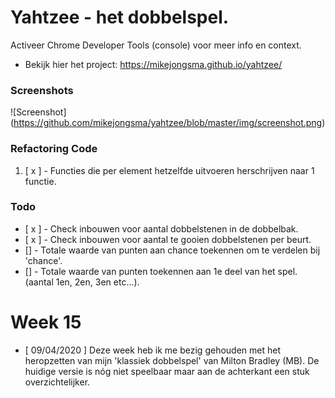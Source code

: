 # Yahtzee - het dobbelspel.

Activeer Chrome Developer Tools (console) voor meer info en context.
* Bekijk hier het project: https://mikejongsma.github.io/yahtzee/

### Screenshots

![Screenshot]
(https://github.com/mikejongsma/yahtzee/blob/master/img/screenshot.png)

### Refactoring Code

1. [ x ] - Functies die per element hetzelfde uitvoeren herschrijven naar 1 functie.

### Todo

* [ x ] - Check inbouwen voor aantal dobbelstenen in de dobbelbak.
* [ x ] - Check inbouwen voor aantal te gooien dobbelstenen per beurt.
* [] - Totale waarde van punten aan chance toekennen om te verdelen bij 'chance'.
* [] - Totale waarde van punten toekennen aan 1e deel van het spel. (aantal 1en, 2en, 3en etc...).

# Week 15

* [ 09/04/2020 ]
Deze week heb ik me bezig gehouden met het heropzetten van mijn 'klassiek dobbelspel' van Milton Bradley (MB). De huidige versie is nóg niet speelbaar maar aan de achterkant een stuk overzichtelijker. 